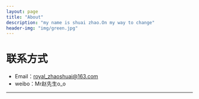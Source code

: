 ```yaml
---
layout: page
title: "About"
description: "my name is shuai zhao.On my way to change"
header-img: "img/green.jpg"
---
```





# 联系方式

*   Email：royal_zhaoshuai@163.com
*  weibo：Mr赵先生o_o

* * *
